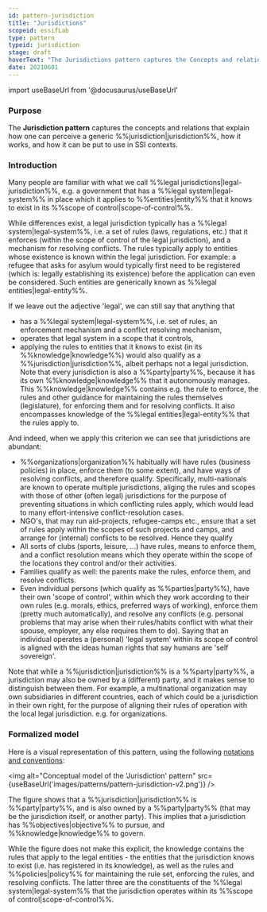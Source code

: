 ```yaml
---
id: pattern-jurisdiction
title: "Jurisdictions"
scopeid: essifLab
type: pattern
typeid: jurisdiction
stage: draft
hoverText: "The Jurisdictions pattern captures the Concepts and relations that explain what a generic Jurisdiction consists of, and relates it to Parties and Legal Entities."
date: 20210601
---
```


import useBaseUrl from '@docusaurus/useBaseUrl'

### Purpose
The **Jurisdiction pattern** captures the concepts and relations that explain how one can perceive a generic %%jurisdiction|jurisdiction%%, how it works, and how it can be put to use in SSI contexts.

### Introduction
Many people are familiar with what we call %%legal jurisdictions|legal-jurisdiction%%, e.g. a government that has a %%legal system|legal-system%% in place which it applies to %%entities|entity%% that it knows to exist in its %%scope of control|scope-of-control%%.

While differences exist, a legal jurisdiction typically has a %%legal system|legal-system%%, i.e. a set of rules (laws, regulations, etc.) that it enforces (within the scope of control of the legal jurisdiction), and a mechanism for resolving conflicts. The rules typically apply to entities whose existence is known within the legal jurisdiction. For example: a refugee that asks for asylum would typically first need to be registered (which is: legally establishing its existence) before the application can even be considered. Such entities are generically known as %%legal entities|legal-entity%%.

If we leave out the adjective 'legal', we can still say that anything that
- has a %%legal system|legal-system%%, i.e. set of rules, an enforcement mechanism and a conflict resolving mechanism,
- operates that legal system in a scope that it controls,
- applying the rules to entities that it knows to exist (in its %%knowledge|knowledge%%)
would also qualify as a %%jurisdiction|jurisdiction%%, albeit perhaps not a legal jurisdiction. Note that every jurisdiction is also a %%party|party%%, because it has its own %%knowledge|knowledge%% that it autonomously manages. This %%knowledge|knowledge%% contains e.g. the rule to enforce, the rules and other guidance for maintaining the rules themselves (legislature), for enforcing them and for resolving conflicts. It also encompasses knowledge of the %%legal entities|legal-entity%% that the rules apply to.

And indeed, when we apply this criterion we can see that jurisdictions are abundant:
- %%organizations|organization%% habitually will have rules (business policies) in place, enforce them (to some extent), and have ways of resolving conflicts, and therefore qualify. Specifically, multi-nationals are known to operate multiple jurisdictions, aliging the rules and scopes with those of other (often legal) jurisdictions for the purpose of preventing situations in which conflicting rules apply, which would lead to many effort-intensive conflict-resolution cases.
- NGO's, that may run aid-projects, refugee-camps etc., ensure that a set of rules apply within the scopes of such projects and camps, and arrange for (internal) conflicts to be resolved. Hence they qualify
- All sorts of clubs (sports, leisure, ...) have rules, means to enforce them, and a conflict resolution means which they operate within the scope of the locations they control and/or their activities.
- Families qualify as well: the parents make the rules, enforce them, and resolve conflicts.
- Even individual persons (which qualify as %%parties|party%%), have their own 'scope of control', within which they work according to their own rules (e.g. morals, ethics, preferred ways of working), enforce them (pretty much automatically), and resolve any conflicts (e.g. personal problems that may arise when their rules/habits conflict with what their spouse, employer, any else requires them to do). Saying that an individual operates a (personal) 'legal system' within its scope of control is aligned with the ideas human rights that say humans are 'self sovereign'.

Note that while a %%jurisdiction|jurisdiction%% is a %%party|party%%, a jurisdiction may also be owned by a (different) party, and it makes sense to distinguish between them. For example, a multinational organization may own subsidiaries in different countries, each of which could be a jurisdiction in their own right, for the purpose of aligning their rules of operation with the local legal jurisdiction. e.g. for organizations.

### Formalized model
Here is a visual representation of this pattern, using the following [notations and conventions](../notations-and-conventions#pattern-diagram-notations):

<img
  alt="Conceptual model of the 'Jurisdiction' pattern"
  src={useBaseUrl('images/patterns/pattern-jurisdiction-v2.png')}
/>

The figure shows that a %%jurisdiction|jurisdiction%% is %%party|party%%, and is also owned by a %%party|party%% (that may be the jurisdiction itself, or another party). This implies that a jurisdiction has %%objectives|objective%% to pursue, and %%knowledge|knowledge%% to govern.

While the figure does not make this explicit, the knowledge contains the rules that apply to the legal entities - the entities that the jurisdiction knows to exist (i.e. has registered in its knowledge), as well as the rules and %%policies|policy%% for maintaining the rule set, enforcing the rules, and resolving conflicts. The latter three are the constituents of the %%legal system|legal-system%% that the jurisdiction operates within its %%scope of control|scope-of-control%%.
